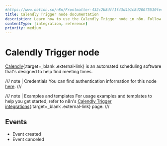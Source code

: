 ```yaml
---
#https://www.notion.so/n8n/Frontmatter-432c2b8dff1f43d4b1c8d20075510fe4
title: Calendly Trigger node documentation
description: Learn how to use the Calendly Trigger node in n8n. Follow technical documentation to integrate Calendly Trigger node into your workflows.
contentType: [integration, reference]
priority: medium
---
```


# Calendly Trigger node

[Calendly](https://calendly.com/){:target=_blank .external-link} is an automated scheduling software that's designed to help find meeting times.

/// note | Credentials
You can find authentication information for this node [here](/integrations/builtin/credentials/calendly.md).
///

///  note  | Examples and templates
For usage examples and templates to help you get started, refer to n8n's [Calendly Trigger integrations](https://n8n.io/integrations/calendly-trigger/){:target=_blank .external-link} page.
///

## Events

* Event created
* Event canceled
